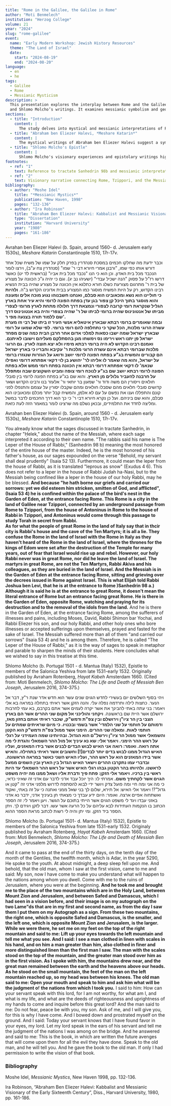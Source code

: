 ```yaml
---
title: "Rome in the Galilee, the Galilee in Rome"
author: "Moti Benmelech"
institution: "Herzog College"
volume: 21
year: "2024"
slug: "rome-galilee"
event:
  name: "Early Modern Workshop: Jewish History Resources"
  theme: "The Land of Israel"
  date: 
    start: "2024-08-19"
    end: "2024-08-20"
language: 
  - en
  - he
tags: 
  - Galilee
  - Rome
  - Messianic Mysticism
description: >
  This presentation explores the interplay between Rome and the Galilee in early modern Jewish thought, focusing on Abraham ben Eliezer Halevi’s *Meshare Katarin* 
  and Shlomo Molcho’s writings. It examines messianic symbolism and geographical associations that shaped Jewish perceptions of exile and redemption.
sections:
  - title: "Introduction"
    content: |
      The study delves into mystical and messianic interpretations of Rome and the Galilee in Jewish texts, exploring Abraham ben Eliezer Halevi's and Shlomo Molcho's perspectives.
  - title: "Abraham ben Eliezer Halevi, *Meshare Katarin*"
    content: |
      The mystical writings of Abraham ben Eliezer Halevi suggest a symbolic connection between Rome in the Galilee and the broader Roman exile. His text reflects on the Messiah's role and location, emphasizing messianic suffering and divine presence.
  - title: "Shlomo Molcho's Epistle"
    content: |
      Shlomo Molcho's visionary experiences and epistolary writings highlight themes of divine judgment and redemption. His depiction of prophetic encounters at sacred mountains ties into messianic expectations of his era.
footnotes:
  - ref: "1"
    text: Reference to tractate Sanhedrin 98b and messianic interpretations by sages.
  - ref: "2"
    text: Visionary narrative connecting Rome, Tzippori, and the Messiah in mystical contexts.
bibliography:
  - author: "Moshe Idel"
    title: "*Messianic Mystics*"
    publication: "New Haven, 1998"
    pages: "132-136"
  - author: "Ira Robinson"
    title: "Abraham Ben Eliezer Halevi: Kabbalist and Messianic Visionary of the Early Sixteenth Century"
    type: "Dissertation"
    institution: "Harvard University"
    year: "1980"
    pages: "161-186"
---
```

 
Avrahan ben Eliezer Halevi (b. Spain, around 1560- d. Jerusalem early 1530s), *Meshare Katarin* Constantinople 1510, 17r-17v.

<div class="rtl">

וכבר ידעת מה שחלקו חכמים במסכת סנהדרין בפרק חלק על שמו של משיח שכל אחד דורש אותו כפי שמו, "ורבנן אמרי חיורא דבי ר' שמו" (סנהדרין צח ע"ב), וירצו לומר הנכבד מכל בית האדון. וכן הוא כי הנו "נכבד מכל בית אביו"  (בראשית לד יט) כאשר דרשו רז"ל על פסוק "הנה ישכיל עבדי" (ישעיהו נב יג). וגם כי יהיה ג"כ הכוונה על מצורע של בית ר' מתרגום מצורעת כשלג חורא כתלגא אין הכוונה על מצורע שהיה בבית הנשיא רבינו הקדוש, רק על היות המשיח מוסגר כמו המצורע בבית אדונינו הקדוש ב"ה. **ולהיות כי חוליינו הוא נשא ומכאובינו הוא סבלם, ואנחנו חשבנוהו נגוע מוכה אלֹים ומעונה והוא מוסגר בתוך היכל קן צפור בגן עדן בפתח הפונה לרומי והיא עיר אחת בארץ הגליל שנקראת רומי קרובה לצפורי ונמצאת דרך חלולה מתחת לארץ מרומי לצפרי מביתו של אנטונינוס שהיה ברומי לביתו של ר' שהיה בצפרי והיה בא אנטונינוס דרך שם ללמוד תורה בצנעה מפי ר'.**  
**ובמה שאומרים ברומי רבתא שבארץ איטאליא אנשי העיר זו ביתו של רבי וזו מערת עשרה הרוגי מלכות, הכל שקר כי נתחלפה להם רומי ברומי. לפי שלא שמעו על רומי שבארץ ישראל שמה ישבו כסאות למלכי אדום אחר חרבן הבית כמה שנים מפחד ישראל פן יתנו ראש וירימו נס וימשחו מגן בהסתלקם מעליהם וישובו לאיתנם. ואמנם רבינו הקדוש לא היה ברומי רבתא מימיו ולא יצא חוצה לארץ. גם הרוגי מלכות שברומי רבתא אינם עשרה הרוגי מלכות ר' עקיבא וחבריו כי בארץ ישראל הם קבורים והמשיח בג"ע בפתח הפונה לרומי יושב ודואג על הגזרות שנגזרו ברומי על ישראל, והוא מה שאמר לו אליהו לר' יהושע בן לוי דקאי אפתחא דרומי ואפילו שנאמ' לו דקאי אפתחא דרומי רבתא אין הכוונה בפתח רומי ממש אלא בפתח הפונה לרומי רבתא יושב שם בג"ע לנוכח רומי צופה ומביט השקוצים שבה ומתפלל על חרבנה להעביר גלולים מן הארץ.** והוא שם בג"ע בפתח הפונה לרומי בין סובלי חולאים וייסורין הם משה ודוד ור' שמעון בר יוחאי ור' אלעזר בנו ורבינו הקדוש ושאר קדושים סובלי חלאים מהם שסבלו חולאים ומהם שקבלו יסורין על עצמם והתנפלו לפני קונם והתפללו וענו את נפשם על עם לא אלמן, והמשיח קבל יותר מכלם ומכאובינו הוא סבלם, והוא שם ביניהם. ועל כן נקרא חיורא דבי ר' כי כך הוא דרך החכמים לדבר במשל ומליצה לחדד את התלמידים, ובכאן נשלם מה שרצינו לומר במאמר הזה לעת כזאת. 

<div class="ltr">

Avrahan ben Eliezer Halevi (b. Spain, around 1560 \- d. Jerusalem early 1530s), *Meshare Katarin* Constantinople 1510, 17r-17v.

You already know what the sages discussed in tractate Sanhedrin, in chapter "Ḥelek," about the name of the Messiah, where each sage interpreted it according to their own name. "The rabbis said his name is The Leper of the House of Rabbi," (Sanhedrin 98 b) meaning the most honored of the entire house of the master. Indeed, he is the most honored of his father's house, as our sages expounded on the verse "Behold, my servant shall deal prudently" (Isaia 52 13). Furthermore, it could mean the leper from the house of Rabbi, as it is translated "leprous as snow" (Exudus 4 6). This does not refer to a leper in the house of Rabbi Judah ha-Nasi, but to the Messiah being confined like a leper in the house of our holy Rabbi, may he be blessed. **And because "he hath borne our griefs and carried our sorrows: yet we did esteem him stricken, smitten of God, and afflicted", (Isaia 53 4\) he is confined within the palace of the bird's nest in the Garden of Eden, at the entrance facing Rome. This Rome is a city in the land of Galilee near Tzippori, connected by an underground passage from Rome to Tzippori, from the house of Antoninus in Rome to the house of Rabbi in Tzippori, and Antoninus would come through this passage to study Torah in secret from Rabbi.**  
**As for what the people of great Rome in the land of Italy say that in thcir city is Rabbi's house and the cave of the Ten Martyrs; it is all a lie. They confuse the Rome in the land of Israel with the Rome in Italy as they haven't heard of the Rome in the land of Israel, where the thrones for the kings of Edom were set after the destruction of the Temple for many years, out of fear that Israel would rise up and rebel. However, our holy Rabbi never was in great Rome, nor did he leave the land of Israel. The martyrs in great Rome, are not the Ten Martyrs, Rabbi Akiva and his colleagues, as they are buried in the land of Israel. And the Messiah is in the Garden of Eden at the entrance facing Rome, sitting and grieving over the decrees issued in Rome against Israel. This is what Elijah told Rabbi Joshua ben Levi, that he is at the entrance to Rome )Sanhedrin 98 a.) Although it is said he is at the entrance to great Rome, it doesn't mean the literal entrance of Rome but an entrance facing great Rome. He is there in the Garden of Eden, opposite Rome, watching and praying for its destruction and to the removal of the idols from the land.** And he is there in the Garden of Eden, at the entrance facing Rome, among the sufferers of illnesses and pains, including Moses, David, Rabbi Shimon bar Yochai, and Rabbi Eliezer his son, and our holy Rabbi, and other holy ones who bore illnesses or accepted sufferings upon themselves, prayed and fasted for the sake of Israel. The Messiah suffered more than all of them "and carried our sorrows" (Isaia 53 4\) and he is among them. Therefore, he is called "The Leper of the House of Rabbi," as it is the way of sages to speak in metaphor and parable to sharpen the minds of their students. Here concludes what we wished to say in this treatise at this time.


Shlomo Molcho (b. Portugal 1501 \- d. Mantua (Italy) 1532), Epistle to members of the Salonica Yeshiva from late 1531-early 1532\. Originally published by Avraham Rotenberg, *Ḥayat Kabeh* Amsterdam 1660\. (Cited from: Moti Benmelech, *Shlomo Molcho: The Life and Death of Messiah Ben Joseph*, Jerusalem 2016, 374-375.)

<div class="rtl">

ויהי בסוף השלשים יום בעשירי לחדש הגוים שנים עשר הוא חדש אדר שנת ר"ץ, דבר אל הנער. כחצות לילה ותרדמה נפלה עלי. והנה הזקן אשר ראיתי בתחלה במראה בא אלי ויאמר: בני עתה באתי להבינך את אשר יקרה לעמים אשר אתם בקרבם, בא עמי לחרבות ירושלם אשר היית שם בראשונה. **ויקחני והוליכני אל מקום שני ההרים אשר הם בארץ הצבי בין הר ציו"ן וירושלם ובין צפ"ת ודמש"ק, שכבר ראיתי אותם בחזון מאז, ודמותם על חותמי על שני הלמדי' אשר בשמי ובכנויו. כי מיום שראיתים שמתים על חותמי לאות. ומאלה שני ההרים. הימני אשר ממול צפ"ת ודמש"ק הוא הקטן והשמאלי אשר ממול הר ציו"ן וירשל"ם הוא הגדול. ובהיותינו שמה העמידני על רגלי על ראש ההר הימני. ויאמר אלי: שא נא עיניך אל מול ההר השמאלי והגדת לי מה אתה רואה. ואומר: רואה אני האיש לבוש הבדים לבנים אשר בידו המאזנים, ועליו האיש הגדול ממנו לבוש בדים יותר לבדים\[\!\] וחשובים אשר ראיתי בתחילה. והאיש אשר בידו המאזנים הוא על ראש ההר, ועליו האיש השני כאשר במראה הראשונה. ובדברי עמו נתקרבו ההרים וישאר האיש הגדול בין הארץ ובין השמים ממעל לראשנו. ולהיותו בהר הקטון גבהו רגלי האיש אשר על ראש ההר השמאלי עד היות ראשי בין ברכיו. ויאמר אלי הזקן: פתח פיך ודברת אליו ושאל ממנו מה יהיה משפט הגוים אשר לקחתיך משם.** אמרתי לו: היך יוכל עבד אדני לדבר עם אדני זה שאיני כדאי, כי מה אני ומה חיי ומה פועל צדק ויושר ידי לבוא להסתפח לדרוש מלפני אדני זה "קטן או גדול"?\! ויאמר אלי האיש: אל תירא, שלום לך בני שאל ממני ואתנה כי על זה באתי, ואקוד ואשתחוה אפיים ארצה. ואומר: היום ידע עבדך כי מצאתי חן בעיניך אדני, ידבר נא אדני באזני עבדו ויגד לי משפט הגוים אשר הייתי בתוכם על הגשר. ויען ויאמר לי: זה הספר הכתוב בו הנקמות העתידות לבא עליהם על כל הרעה אשר עשו. דבר לזקן ויגידם לך. ויתן הספר ביד הזקן. ומי יתן והיה לי רשות לכתוב מראת הספר ההוא.

<div class="ltr">

Shlomo Molcho (b. Portugal 1501- d. Mantua (Italy) 1532), Epistle to members of the Salonica Yeshiva from late 1531-early 1532\. Originaly published by Avraham Rotenberg, *Ḥayat Kabeh* Amsterdam 1660\. (Cited from: Moti Benmelech, *Shlomo Molcho: The Life and Death of Messiah Ben Joseph*, Jerusalem 2016, 374-375.)

And it came to pass at the end of the thirty days, on the tenth day of the month of the Gentiles, the twelfth month, which is Adar, in the year 5290, He spoke to the youth. At about midnight, a deep sleep fell upon me. And behold, that the old man, whom I saw at the first vision, came to me and said: My son, now I have come to make you understand what will happen to the nations among whom you dwell. Come with me to the ruins of Jerusalem, where you were at the beginning. **And he took me and brought me to the place of the two mountains which are in the Holy Land, between Mount Zion and Jerusalem, and between Safed and Damascus, which I had seen in a vision before, and their image is on my autograph on the two Lame"ds that are in my first and second name, as from the day I saw them I put them on my Autograph as a sign. From these two mountains, the right one, which is opposite Safed and Damascus, is the smaller, and the left one, which is opposite Mount Zion and Jerusalem, is the larger. While we were there, he set me on my feet on the top of the right mountain and said to me: Lift up your eyes towards the left mountain and tell me what you see. And I said: I see a man clothed in linen with scales in his hand, and on him a man greater than him, also clothed in finer and more distinguished linen than the first man I saw. The man with the scales stood on the top of the mountain, and the greater man stood over him as in the first vision. As I spoke with him, the mountains drew near, and the great man remained between the earth and the heavens above our heads. As he stood on the small mountain, the feet of the man on the left mountain reached up, so my head was between his knees. The old man said to me: Open your mouth and speak to him and ask him what will be the judgment o**f **the nations from which I took you.** I said to him: How can your servant speak with this lord, for I am not worthy, for what am I, and what is my life, and what are the deeds of righteousness and uprightness of my hands to come and inquire before this great lord? And the man said to me: Do not fear, peace be with you, my son. Ask of me, and I will give you, for this is why I have come. And I bowed down and prostrated myself on the ground. And I said: Today your servant knows that I have found favor in your eyes, my lord. Let my lord speak in the ears of his servant and tell me the judgment of the nations I was among on the bridge. And he answered and said to me: This is the book, in which are written the future avenges that will come upon them for all the evil they have done. Speak to the old man, and he will tell you. And he gave the book to the old man. If only I had permission to write the vision of that book.


### Bibliography

Moshe Idel, *Messianic Mystics*, New Haven 1998, pp. 132-136.

Ira Robinson, “Abraham Ben Eliezer Halevi: Kabbalist and Messianic Visionary of the Early Sixteenth Century”, Diss., Harvard University, 1980, pp. 161-186.

 

 

